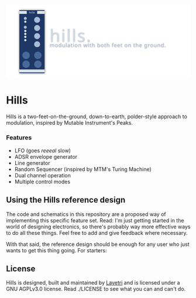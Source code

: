![Hills banner](https://github.com/layetri/hills/blob/master/header.png?raw=true)
# Hills
Hills is a two-feet-on-the-ground, down-to-earth, polder-style approach to modulation, inspired by Mutable Instrument's Peaks.

### Features
- LFO (goes _reeeal_ slow)
- ADSR envelope generator
- Line generator
- Random Sequencer (inspired by MTM's Turing Machine)
- Dual channel operation
- Multiple control modes

## Using the Hills reference design
The code and schematics in this repository are a proposed way of implementing this specific feature set. Read: I'm just getting started in the world of designing electronics, so there's probably way more effective ways to do all these things. Feel free to add and give feedback where necessary.

With that said, the reference design should be enough for any user who just wants to get this thing going. For starters:

## License
Hills is designed, built and maintained by [Layetri](https://mt.layetri.nl/projects/hills) and is licensed under a GNU AGPLv3.0 license. Read ./LICENSE to see what you can and can't do.
